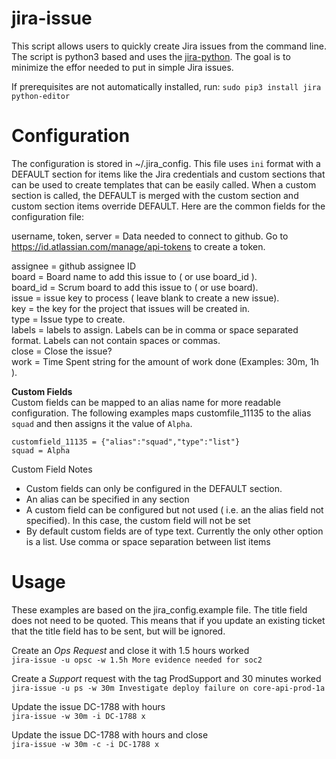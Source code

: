 jira-issue
================

This script allows users to quickly create Jira issues from the command line.  The script is python3 based and uses the [jira-python](https://github.com/pycontribs/jira). The goal is to minimize the effor needed to put in simple Jira issues.

If prerequisites are not automatically installed, run:  `sudo pip3 install jira python-editor`

Configuration
=====
The configuration is stored in ~/.jira_config.  This file uses `ini` format with a DEFAULT section for items like the Jira credentials and custom sections that can be used to create templates that can be easily called.  When a custom section is called, the DEFAULT is merged with the custom section and custom section items override DEFAULT. Here are the common fields for the configuration file:

username, token, server = Data needed to connect to github.  Go to https://id.atlassian.com/manage/api-tokens to create a token.<br>

assignee = github assignee ID<br>
board = Board name to add this issue to ( or use board_id ).<br>
board_id = Scrum board to add this issue to ( or use board).<br>
issue = issue key to process ( leave blank to create a new issue).<br>
key = the key for the project that issues will be created in.<br>
type = Issue type to create.<br>
labels = labels to assign.  Labels can be in comma or space separated format.  Labels can not contain spaces or commas.<br>
close = Close the issue?<br>
work = Time Spent string for the amount of work done (Examples: 30m, 1h ).<br>

**Custom Fields**<br>
Custom fields can be mapped to an alias name for more readable configuration.  The following examples maps customfile_11135 to the alias `squad` and then assigns it the value of `Alpha`.

    customfield_11135 = {"alias":"squad","type":"list"}
    squad = Alpha

Custom Field Notes<br>
* Custom fields can only be configured in the DEFAULT section. 
* An alias can be specified in any section
* A custom field can be configured but not used ( i.e. an the alias field not specified).  In this case, the custom field will not be set
* By default custom fields are of type text.  Currently the only other option is a list. Use comma or space separation between list items

Usage
=====
These examples are based on the jira_config.example file.  The title field does not need to be quoted.  This means that if you update an existing ticket that the title field has to be sent, but will be ignored.

Create an *Ops Request* and close it with 1.5 hours worked <br>
```jira-issue -u opsc -w 1.5h More evidence needed for soc2```

Create a *Support* request with the tag ProdSupport and 30 minutes worked <br>
```jira-issue -u ps -w 30m Investigate deploy failure on core-api-prod-1a```

Update the issue DC-1788 with hours <br>
``` jira-issue -w 30m -i DC-1788 x ```

Update the issue DC-1788 with hours and close <br>
``` jira-issue -w 30m -c -i DC-1788 x ```








